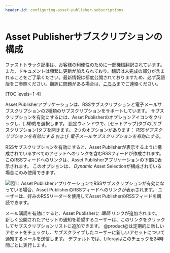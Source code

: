 ```yaml
---
header-id: configuring-asset-publisher-subscriptions
---
```


# Asset Publisherサブスクリプションの構成

<p class="alert alert-info"><span class="wysiwyg-color-blue120">ファストトラック記事は、お客様の利便性のために一部機械翻訳されています。また、ドキュメントは頻繁に更新が加えられており、翻訳は未完成の部分が含まれることをご了承ください。最新情報は都度公開されておりますため、必ず英語版をご参照ください。翻訳に問題がある場合は、<a href="mailto:support-content-jp@liferay.com">こちら</a>までご連絡ください。</span></p>

[TOC levels=1-4]

Asset Publisherアプリケーションは、RSSサブスクリプションと電子メールサブスクリプションの2種類のサブスクリプションをサポートしています。 サブスクリプションを有効にするには、Asset Publisherのオプションアイコンをクリックし、[ *構成*]を選択します。 設定ウィンドウで、[セットアップ]タブの[サブスクリプション]タブを開きます。 2つのオプションがあります： *RSSサブスクリプションを有効にする* および *電子メールサブスクリプションを有効にする*。

RSSサブスクリプションを有効にすると、Asset Publisherが表示するように構成されているすべてのアセットへのリンクを含むRSSフィードが作成されます。 このRSSフィードへのリンクは、Asset Publisherアプリケーションの下部に表示されます。 このオプションは、 *Dynamic* Asset Selectionが構成されている場合にのみ使用できます。

![図1：Asset PublisherアプリケーションでRSSサブスクリプションが有効になっている場合、Asset PublisherのRSSフィードへのリンクが表示されます。 ユーザーは、好みのRSSリーダーを使用してAsset PublisherのRSSフィードを購読できます。](../../../../images/asset-publisher-rss.png)

メール購読を有効にすると、Asset Publisherに *購読* リンクが追加されます。 新しく公開されたアセットの通知を希望するユーザーは、このリンクをクリックしてサブスクリプションリストに追加できます。 @product@は定期的に新しいアセットをチェックし、サブスクライブしたユーザーに新しいアセットについて通知するメールを送信します。 デフォルトでは、Liferayはこのチェックを24時間ごとに実行します。
